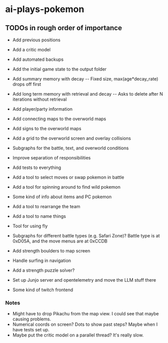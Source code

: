 # ai-plays-pokemon

## TODOs in rough order of importance
* Add previous positions
* Add a critic model

* Add automated backups
* Add the initial game state to the output folder

* Add summary memory with decay -- Fixed size, max(age*decay_rate) drops off first
* Add long term memory with retrieval and decay -- Asks to delete after N iterations without retrieval

* Add player/party information
* Add connecting maps to the overworld maps
* Add signs to the overworld maps

* Add a grid to the overworld screen and overlay collisions

* Subgraphs for the battle, text, and overworld conditions
* Improve separation of responsibilities
* Add tests to everything

* Add a tool to select moves or swap pokemon in battle
* Add a tool for spinning around to find wild pokemon
* Some kind of info about items and PC pokemon
* Add a tool to rearrange the team
* Add a tool to name things
* Tool for using fly

* Subgraphs for different battle types (e.g. Safari Zone)? Battle type is at 0xD05A, and the move menus are at 0xCCDB

* Add strength boulders to map screen
* Handle surfing in navigation
* Add a strength puzzle solver?
* Set up Junjo server and opentelemetry and move the LLM stuff there

* Some kind of twitch frontend

### Notes
* Might have to drop Pikachu from the map view. I could see that maybe causing problems.
* Numerical coords on screen? Dots to show past steps? Maybe when I have tests set up.
* Maybe put the critic model on a parallel thread? It's really slow.
